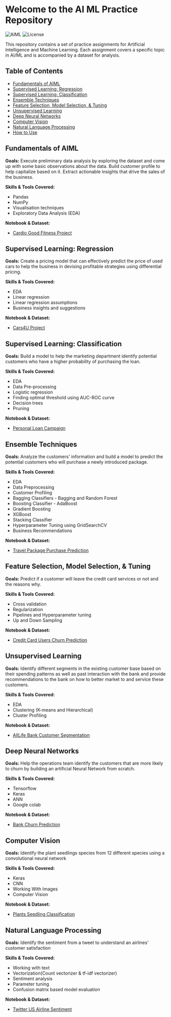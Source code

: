 # Welcome to the AI ML Practice Repository

![AIML](https://img.shields.io/badge/AIML-Practice-brightgreen.svg)
![License](https://img.shields.io/github/license/weprintmoney/aimlpractice.svg)

This repository contains a set of practice assignments for Artificial Intelligence and Machine Learning. Each assignment covers a specific topic in AI/ML and is accompanied by a dataset for analysis.

## Table of Contents

- [Fundamentals of AIML](#fundamentals-of-aiml)
- [Supervised Learning: Regression](#supervised-learning-regression)
- [Supervised Learning: Classification](#supervised-learning-classification)
- [Ensemble Techniques](#ensemble-techniques)
- [Feature Selection, Model Selection, & Tuning](#feature-selection-model-selection--tuning)
- [Unsupervised Learning](#unsupervised-learning)
- [Deep Neural Networks](#deep-neural-networks)
- [Computer Vision](#computer-vision)
- [Natural Language Processing](#natural-language-processing)
- [How to Use](#how-to-use)

## Fundamentals of AIML
**Goals:**
Execute preliminary data analysis by exploring the dataset and come up with some basic observations about the data. Build customer profile to help capitalize based on it. Extract actionable insights that drive the sales of the business.

**Skills & Tools Covered:**
- Pandas
- NumPy
- Visualisation techniques
- Exploratory Data Analysis (EDA)

**Notebook & Dataset:**
- [Cardio Good Fitness Project](https://github.com/sushant-upadhyaygit/AIML-projects/blob/main/Cardio_Good_Fitness.ipynb)

## Supervised Learning: Regression
**Goals:**
Create a pricing model that can effectively predict the price of used cars to help the business in devising profitable strategies using differential pricing.

**Skills & Tools Covered:**
- EDA
- Linear regression
- Linear regression assumptions
- Business insights and suggestions

**Notebook & Dataset:**
- [Cars4U Project](https://github.com/sushant-upadhyaygit/AIML-projects/blob/main/Used_Cars_Data.ipynb)

## Supervised Learning: Classification
**Goals:**
Build a model to help the marketing department identify potential customers who have a higher probability of purchasing the loan.

**Skills & Tools Covered:**
- EDA
- Data Pre-processing
- Logistic regression
- Finding optimal threshold using AUC-ROC curve
- Decision trees
- Pruning

**Notebook & Dataset:**
- [Personal Loan Campaign](https://github.com/sushant-upadhyaygit/AIML-projects/blob/main/Personal%20Loan%20Campaign.ipynb)

## Ensemble Techniques
**Goals:**
Analyze the customers' information and build a model to predict the potential customers who will purchase a newly introduced package.

**Skills & Tools Covered:**
- EDA
- Data Preprocessing
- Customer Profiling
- Bagging Classifiers - Bagging and Random Forest
- Boosting Classifier - AdaBoost
- Gradient Boosting
- XGBoost
- Stacking Classifier
- Hyperparameter Tuning using GridSearchCV 
- Business Recommendations

**Notebook & Dataset:**
- [Travel Package Purchase Prediction](https://github.com/sushant-upadhyaygit/AIML-projects/blob/main/Travel_Package_Purchase_Prediction.ipynb)


## Feature Selection, Model Selection, & Tuning
**Goals:**
Predict if a customer will leave the credit card services or not and the reasons why.

**Skills & Tools Covered:**
- Cross validation
- Regularization
- Pipelines and Hyperparameter tuning
- Up and Down Sampling

**Notebook & Dataset:**
- [Credit Card Users Churn Prediction](https://github.com/sushant-upadhyaygit/AIML-projects/blob/main/Credit%20Card%20Users%20Churn%20Prediction.ipynb)


## Unsupervised Learning
**Goals:**
Identify different segments in the existing customer base based on their spending patterns as well as past interaction with the bank and provide recommendations to the bank on how to better market to and service these customers.

**Skills & Tools Covered:**
- EDA
- Clustering (K-means and Hierarchical)
- Cluster Profiling

**Notebook & Dataset:**
- [AllLife Bank Customer Segmentation](https://github.com/sushant-upadhyaygit/AIML-projects/blob/main/AllLife%20Bank%20Customer%20Segmentation.ipynb)

## Deep Neural Networks
**Goals:**
Help the operations team identify the customers that are more likely to churn by building an artificial Neural Network from scratch.

**Skills & Tools Covered:**
- Tensorflow
- Keras
- ANN
- Google colab

**Notebook & Dataset:**
- [Bank Churn Prediction](https://github.com/sushant-upadhyaygit/AIML-projects/blob/main/Bank_Churn_Prediction.ipynb)

## Computer Vision
**Goals:**
Identify the plant seedlings species from 12 different species using a convolutional neural network

**Skills & Tools Covered:**
- Keras
- CNN
- Working With Images
- Computer Vision

**Notebook & Dataset:**
- [Plants Seedling Classification](https://github.com/sushant-upadhyaygit/AIML-projects/blob/main/Plant_Seedlings_Classification.ipynb)

## Natural Language Processing
**Goals:**
Identify the sentiment from a tweet to understand an airlines' customer satisfaction

**Skills & Tools Covered:**
- Working with text
- Vectorization(Count vectorizer & tf-idf vectorizer)
- Sentiment analysis
- Parameter tuning
- Confusion matrix based model evaluation

**Notebook & Dataset:**
- [Twitter US Airline Sentiment](https://github.com/sushant-upadhyaygit/AIML-projects/blob/main/Twitter_US_Airline_Sentiment.ipynb)


